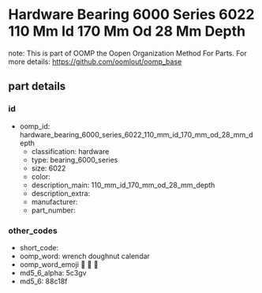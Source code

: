 # Hardware Bearing 6000 Series 6022 110 Mm Id 170 Mm Od 28 Mm Depth  

note: This is part of OOMP the Oopen Organization Method For Parts. For more details: https://github.com/oomlout/oomp_base

##  part details





### id
* oomp_id: hardware_bearing_6000_series_6022_110_mm_id_170_mm_od_28_mm_depth
  * classification: hardware
  * type: bearing_6000_series
  * size: 6022
  * color: 
  * description_main: 110_mm_id_170_mm_od_28_mm_depth
  * description_extra: 
  * manufacturer: 
  * part_number: 

### other_codes
* short_code: 
* oomp_word: wrench doughnut calendar
* oomp_word_emoji :wrench: :doughnut: :calendar:
* md5_6_alpha: 5c3gv
* md5_6: 88c18f